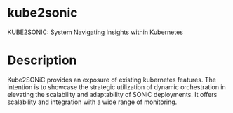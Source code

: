 # kube2sonic
KUBE2SONIC: System Navigating Insights within Kubernetes 

# Description
Kube2SONiC provides an exposure of  existing  kubernetes features. 
The intention is to showcase the strategic utilization of dynamic orchestration in elevating the scalability and adaptability of SONiC deployments.
It offers scalability and integration with a wide range of monitoring.

